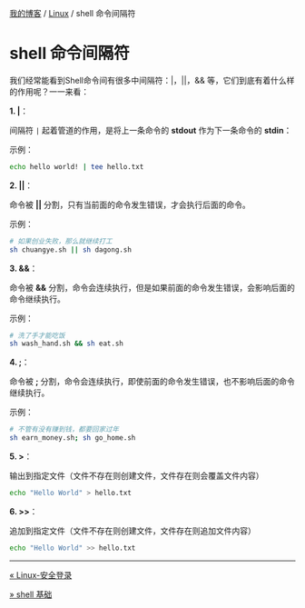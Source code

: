 [我的博客](../_index.md) / [Linux](_index.md) / shell 命令间隔符

# shell 命令间隔符

我们经常能看到Shell命令间有很多中间隔符：|，||，&& 等，它们到底有着什么样的作用呢？一一来看：

**1. |**：

间隔符 `|` 起着管道的作用，是将上一条命令的 **stdout** 作为下一条命令的 **stdin**：

示例：

```bash
echo hello world! | tee hello.txt
```

**2. ||**：

命令被 **||** 分割，只有当前面的命令发生错误，才会执行后面的命令。

示例：

```bash
# 如果创业失败，那么就继续打工
sh chuangye.sh || sh dagong.sh
```

**3. &&**：

命令被 **&&** 分割，命令会连续执行，但是如果前面的命令发生错误，会影响后面的命令继续执行。

示例：

```bash
# 洗了手才能吃饭
sh wash_hand.sh && sh eat.sh
```

**4. ;**：

命令被 **;** 分割，命令会连续执行，即使前面的命令发生错误，也不影响后面的命令继续执行。

示例：

```bash
# 不管有没有赚到钱，都要回家过年
sh earn_money.sh; sh go_home.sh
```

**5. >**：

输出到指定文件（文件不存在则创建文件，文件存在则会覆盖文件内容）

```bash
echo "Hello World" > hello.txt
```

**6. >>**：

追加到指定文件（文件不存在则创建文件，文件存在则追加文件内容）

```bash
echo "Hello World" >> hello.txt
```

---
[« Linux-安全登录](linux-secure-login.md)

[» shell 基础](shell.md)
